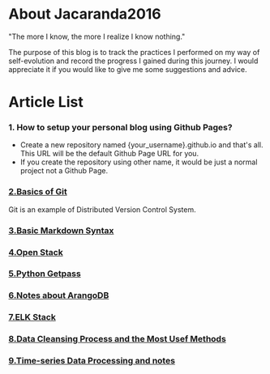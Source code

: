 # About Jacaranda2016
"The more I know, the more I realize I know nothing."

The purpose of this blog is to track the practices I performed on my way of self-evolution and record the progress I gained during this journey. I would appreciate it if you would like to give me some suggestions and advice. 

# Article List

### 1. How to setup your personal blog using Github Pages?

* Create a new repository named {your_username}.github.io and that's all. This URL will be the default Github Page URL for you.
* If you create the repository using other name, it would be just a normal project not a Github Page.

### [2.Basics of Git](https://jacaranda2016.github.io/git-basics)
Git is an example of Distributed Version Control System.

### [3.Basic Markdown Syntax](https://jacaranda2016.github.io/markdown-syntax)

### [4.Open Stack](https://jacaranda2016.github.io/open-stack)

### [5.Python Getpass](https://jacaranda2016.github.io/python-getpass)

### [6.Notes about ArangoDB](https://jacaranda2016.github.io/arangoDB)

### [7.ELK Stack](https://jacaranda2016.github.io/elk)

### [8.Data Cleansing Process and the Most Usef Methods](https://jacaranda2016.github.io/data-cleansing)

### [9.Time-series Data Processing and notes](https://jacaranda2016.github.io/time-series)



